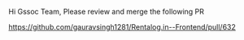 Hi Gssoc Team,
Please review and merge the following PR


https://github.com/gauravsingh1281/Rentalog.in--Frontend/pull/632
